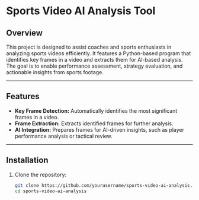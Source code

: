# Sports Video AI Analysis Tool

## Overview
This project is designed to assist coaches and sports enthusiasts in analyzing sports videos efficiently. It features a Python-based program that identifies key frames in a video and extracts them for AI-based analysis. The goal is to enable performance assessment, strategy evaluation, and actionable insights from sports footage.

---

## Features
- **Key Frame Detection:** Automatically identifies the most significant frames in a video.
- **Frame Extraction:** Extracts identified frames for further analysis.
- **AI Integration:** Prepares frames for AI-driven insights, such as player performance analysis or tactical review.

---

## Installation
1. Clone the repository:
   ```bash
   git clone https://github.com/yourusername/sports-video-ai-analysis.git
   cd sports-video-ai-analysis
